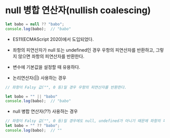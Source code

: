 # null 병합 연산자(nullish coalescing)

```javascript
let babo = null ?? "babo";
console.log(babo);  // "babo"
```

- ES11(ECMAScript 2020)에서 도입되었다.
- 좌항의 피연산자가 null 또는 undefined인 경우 우항의 피연산자를 반환하고, 그렇지 않으면 좌항의 피연산자를 반환한다.
- 변수에 기본값을 설정할 때 유용하다.

- 논리연산자(||) 사용하는 경우
```javascript
// 좌항이 Falsy 값("", 0 등)일 경우 우항의 피연산자를 반환한다.

let babo = "" || "babo"
console.log(babo);  // "babo"
```
- null 병합 연산자(??) 사용하는 경우
```javascript
// 좌항이 Falsy 값("", 0 등)일 경우에도 null, undefined가 아니기 때문에 좌항의 피연산자를 반환한다.
let babo = "" ?? "babo";
console.log(babo);  // ""
```
